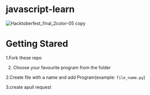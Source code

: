 # javascript-learn





![Hacktoberfest_final_2color-05 copy](https://user-images.githubusercontent.com/72604216/135604895-fc1daaf9-a922-4bba-a5c4-a959b22f9d90.png)


# Getting Stared

1.Fork these repo

2. Choose your favourite program from the folder

2.Create file with a name and add Program(example: `file_name.py`)

3.create apull request
